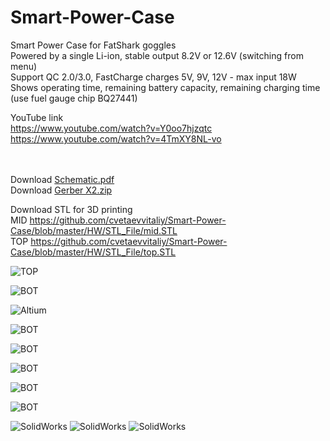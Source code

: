 # Smart-Power-Case
Smart Power Case for FatShark goggles <br>
Powered by a single Li-ion, stable output 8.2V or 12.6V (switching from menu)<br>
Support QC 2.0/3.0, FastCharge charges 5V, 9V, 12V - max input 18W<br>
Shows operating time, remaining battery capacity, remaining charging time (use fuel gauge chip BQ27441)<br>

YouTube link <br>https://www.youtube.com/watch?v=Y0oo7hjzqtc <br>
https://www.youtube.com/watch?v=4TmXY8NL-vo


<br><br> Download [Schematic.pdf](https://github.com/cvetaevvitaliy/Smart-Power-Case/blob/master/HW/schematic.pdf)
<br>
Download [Gerber X2.zip](https://github.com/cvetaevvitaliy/Smart-Power-Case/blob/master/HW/GerberX2_V2_2.zip)

Download STL for 3D printing <br>
MID https://github.com/cvetaevvitaliy/Smart-Power-Case/blob/master/HW/STL_File/mid.STL<br>
TOP https://github.com/cvetaevvitaliy/Smart-Power-Case/blob/master/HW/STL_File/top.STL<br>

![TOP](https://github.com/cvetaevvitaliy/Smart-Power-Case/blob/master/HW/2020-05-30_23-37-36.png)

![BOT](https://github.com/cvetaevvitaliy/Smart-Power-Case/blob/master/HW/2020-05-30_23-38-08.png)

![Altium](https://github.com/cvetaevvitaliy/Smart-Power-Case/blob/master/HW/2020-05-30_23-38-28.png)


![BOT](https://github.com/cvetaevvitaliy/Smart-Power-Case/blob/master/HW/IMG_5678.jpeg)


![BOT](https://github.com/cvetaevvitaliy/Smart-Power-Case/blob/master/HW/IMG_5679.jpeg)

![BOT](https://github.com/cvetaevvitaliy/Smart-Power-Case/blob/master/HW/IMG_5680.jpeg)

![BOT](https://github.com/cvetaevvitaliy/Smart-Power-Case/blob/master/HW/IMG_5682.jpeg)

![BOT](https://github.com/cvetaevvitaliy/Smart-Power-Case/blob/master/HW/IMG_5686.jpeg)


![SolidWorks](https://github.com/cvetaevvitaliy/Smart-Power-Case/blob/master/HW/2020-05-31_0-51-28.png)
![SolidWorks](https://github.com/cvetaevvitaliy/Smart-Power-Case/blob/master/HW/2020-05-31_0-50-00.png)
![SolidWorks](https://github.com/cvetaevvitaliy/Smart-Power-Case/blob/master/HW/2020-05-31_0-50-51.png)
